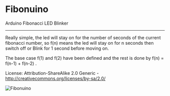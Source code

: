 Fibonuino
========

Arduino Fibonacci LED Blinker

---

Really simple, the led will stay on for the number of seconds of the current fibonacci number, so f(n) means the led will stay on for n seconds then switch off or Blink for 1 second before moving on.

The base case f(1) and f(2) have been defined and the rest is done by f(n) = f(n-1) + f(n-2) .


License:
Attribution-ShareAlike 2.0 Generic - http://creativecommons.org/licenses/by-sa/2.0/


![Fibonuino](https://f.cloud.github.com/assets/1190146/344513/c3f3e4e8-9e02-11e2-8375-6f5de92efa32.jpg)
